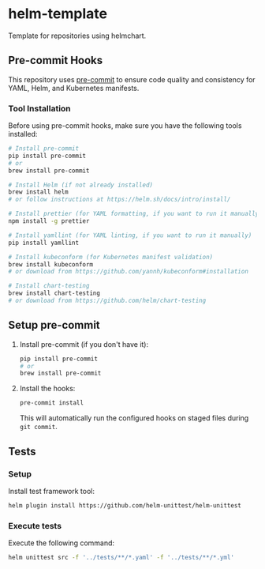 # helm-template
Template for repositories using helmchart.

## Pre-commit Hooks

This repository uses [pre-commit](https://pre-commit.com/) to ensure code quality and consistency for YAML, Helm, and Kubernetes manifests.

### Tool Installation

Before using pre-commit hooks, make sure you have the following tools installed:
```bash
# Install pre-commit
pip install pre-commit
# or
brew install pre-commit

# Install Helm (if not already installed)
brew install helm 
# or follow instructions at https://helm.sh/docs/intro/install/

# Install prettier (for YAML formatting, if you want to run it manually)
npm install -g prettier

# Install yamllint (for YAML linting, if you want to run it manually)
pip install yamllint

# Install kubeconform (for Kubernetes manifest validation)
brew install kubeconform
# or download from https://github.com/yannh/kubeconform#installation

# Install chart-testing
brew install chart-testing
# or download from https://github.com/helm/chart-testing
```

## Setup pre-commit 

1. Install pre-commit (if you don't have it):
   ```bash
   pip install pre-commit
   # or
   brew install pre-commit
   ```
2. Install the hooks:
   ```bash
   pre-commit install
   ```
   This will automatically run the configured hooks on staged files during `git commit`.

## Tests

### Setup

Install test framework tool:

```bash
helm plugin install https://github.com/helm-unittest/helm-unittest
```

### Execute tests

Execute the following command:

```bash
helm unittest src -f '../tests/**/*.yaml' -f '../tests/**/*.yml'
```